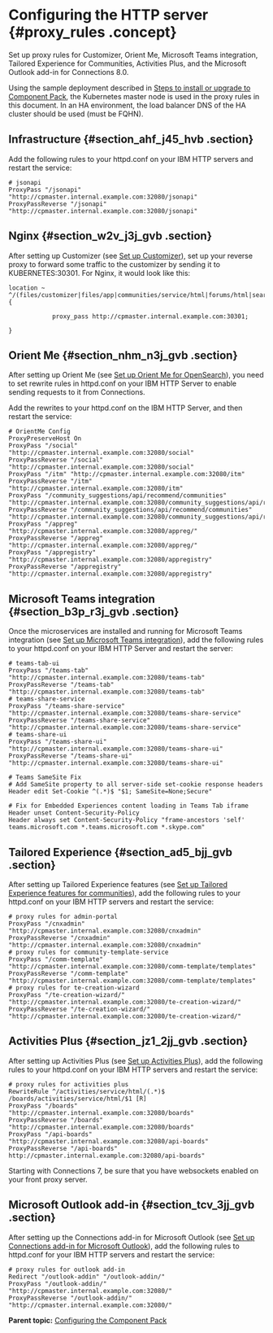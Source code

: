 # Configuring the HTTP server {#proxy_rules .concept}

Set up proxy rules for Customizer, Orient Me, Microsoft Teams integration, Tailored Experience for Communities, Activities Plus, and the Microsoft Outlook add-in for Connections 8.0.

Using the sample deployment described in [Steps to install or upgrade to Component Pack](cp_install_services_tasks.md#section_awd_rwp_tnb), the Kubernetes master node is used in the proxy rules in this document. In an HA environment, the load balancer DNS of the HA cluster should be used (must be FQHN).

## Infrastructure {#section_ahf_j45_hvb .section}

Add the following rules to your httpd.conf on your IBM HTTP servers and restart the service:

``` {#codeblock_jzt_5wk_gvb}
# jsonapi
ProxyPass "/jsonapi" "http://cpmaster.internal.example.com:32080/jsonapi"
ProxyPassReverse "/jsonapi" "http://cpmaster.internal.example.com:32080/jsonapi"
```

## Nginx {#section_w2v_j3j_gvb .section}

After setting up Customizer \(see [Set up Customizer](cp_install_services_tasks.md#section_n3c_xhj_dvb)\), set up your reverse proxy to forward some traffic to the customizer by sending it to KUBERNETES:30301. For Nginx, it would look like this:

``` {#codeblock_bbd_l3j_gvb}
location ~      ^/(files/customizer|files/app|communities/service/html|forums/html|search/web|homepage/web|social/home|mycontacts|wikis/home|blogs|news|activities/service/html|profiles/html|viewer)  { 

            proxy_pass http://cpmaster.internal.example.com:30301; 

}
```

## Orient Me {#section_nhm_n3j_gvb .section}

After setting up Orient Me \(see [Set up Orient Me for OpenSearch](cp_install_services_tasks.md#orientme_os)\), you need to set rewrite rules in httpd.conf on your IBM HTTP Server to enable sending requests to it from Connections.

Add the rewrites to your httpd.conf on the IBM HTTP Server, and then restart the service:

``` {#codeblock_nvr_p3j_gvb}
# OrientMe Config 
ProxyPreserveHost On 
ProxyPass "/social" "http://cpmaster.internal.example.com:32080/social" 
ProxyPassReverse "/social" "http://cpmaster.internal.example.com:32080/social" 
ProxyPass "/itm" "http://cpmaster.internal.example.com:32080/itm" 
ProxyPassReverse "/itm" "http://cpmaster.internal.example.com:32080/itm" 
ProxyPass "/community_suggestions/api/recommend/communities" "http://cpmaster.internal.example.com:32080/community_suggestions/api/recommend/communities" 
ProxyPassReverse "/community_suggestions/api/recommend/communities" "http://cpmaster.internal.example.com:32080/community_suggestions/api/recommend/communities" 
ProxyPass "/appreg" "http://cpmaster.internal.example.com:32080/appreg/" 
ProxyPassReverse "/appreg" "http://cpmaster.internal.example.com:32080/appreg/" 
ProxyPass "/appregistry" "http://cpmaster.internal.example.com:32080/appregistry" 
ProxyPassReverse "/appregistry" "http://cpmaster.internal.example.com:32080/appregistry"
```

## Microsoft Teams integration {#section_b3p_r3j_gvb .section}

Once the microservices are installed and running for Microsoft Teams integration \(see [Set up Microsoft Teams integration](cp_install_services_tasks.md#teams_integ)\), add the following rules to your httpd.conf on your IBM HTTP Server and restart the server:

``` {#codeblock_ugh_53j_gvb}
# teams-tab-ui
ProxyPass "/teams-tab" "http://cpmaster.internal.example.com:32080/teams-tab" 
ProxyPassReverse "/teams-tab" "http://cpmaster.internal.example.com:32080/teams-tab"    
# teams-share-service 
ProxyPass "/teams-share-service" "http://cpmaster.internal.example.com:32080/teams-share-service" 
ProxyPassReverse "/teams-share-service" "http://cpmaster.internal.example.com:32080/teams-share-service"
# teams-share-ui 
ProxyPass "/teams-share-ui" "http://cpmaster.internal.example.com:32080/teams-share-ui" 
ProxyPassReverse "/teams-share-ui" "http://cpmaster.internal.example.com:32080/teams-share-ui"
```

``` {#codeblock_ufb_v3j_gvb}
# Teams SameSite Fix
# Add SameSite property to all server-side set-cookie response headers
Header edit Set-Cookie ^(.*)$ "$1; SameSite=None;Secure"
```

``` {#codeblock_bd4_v3j_gvb}
# Fix for Embedded Experiences content loading in Teams Tab iframe
Header unset Content-Security-Policy
Header always set Content-Security-Policy "frame-ancestors 'self' teams.microsoft.com *.teams.microsoft.com *.skype.com"
```

## Tailored Experience {#section_ad5_bjj_gvb .section}

After setting up Tailored Experience features \(see [Set up Tailored Experience features for communities](cp_install_services_tasks.md#comm_tailored)\), add the following rules to your httpd.conf on your IBM HTTP servers and restart the service:

``` {#codeblock_ohb_djj_gvb}
# proxy rules for admin-portal
ProxyPass "/cnxadmin" "http://cpmaster.internal.example.com:32080/cnxadmin"  
ProxyPassReverse "/cnxadmin" "http://cpmaster.internal.example.com:32080/cnxadmin"
# proxy rules for community-template-service
ProxyPass "/comm-template" "http://cpmaster.internal.example.com:32080/comm-template/templates" 
ProxyPassReverse "/comm-template" "http://cpmaster.internal.example.com:32080/comm-template/templates"
# proxy rules for te-creation-wizard
ProxyPass "/te-creation-wizard/" "http://cpmaster.internal.example.com:32080/te-creation-wizard/" 
ProxyPassReverse "/te-creation-wizard/" "http://cpmaster.internal.example.com:32080/te-creation-wizard/"
```

## Activities Plus {#section_jz1_2jj_gvb .section}

After setting up Activities Plus \(see [Set up Activities Plus](cp_install_services_tasks.md#activities_plus)\), add the following rules to your httpd.conf on your IBM HTTP servers and restart the service:

``` {#codeblock_q4b_fjj_gvb}
# proxy rules for activities plus 
RewriteRule ^/activities/service/html/(.*)$ /boards/activities/service/html/$1 [R] 
ProxyPass "/boards" "http://cpmaster.internal.example.com:32080/boards" 
ProxyPassReverse "/boards" "http://cpmaster.internal.example.com:32080/boards" 
ProxyPass "/api-boards" "http://cpmaster.internal.example.com:32080/api-boards" 
ProxyPassReverse "/api-boards" http://cpmaster.internal.example.com:32080/api-boards"
```

Starting with Connections 7, be sure that you have websockets enabled on your front proxy server.

## Microsoft Outlook add-in {#section_tcv_3jj_gvb .section}

After setting up the Connections add-in for Microsoft Outlook \(see [Set up Connections add-in for Microsoft Outlook](cp_install_services_tasks.md#ms_outlook_addin)\), add the following rules to httpd.conf for your IBM HTTP servers and restart the service:

``` {#codeblock_ryx_jjj_gvb}
# proxy rules for outlook add-in
Redirect "/outlook-addin" "/outlook-addin/" 
ProxyPass "/outlook-addin/" "http://cpmaster.internal.example.com:32080/" 
ProxyPassReverse "/outlook-addin/" "http://cpmaster.internal.example.com:32080/"
```

**Parent topic:** [Configuring the Component Pack](../install/cp_config_intro.md)


